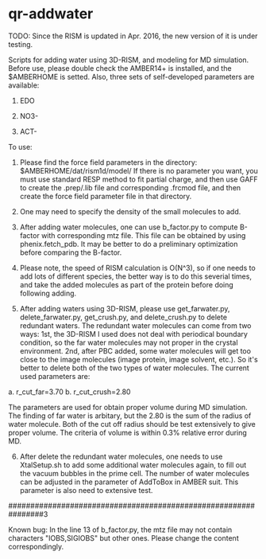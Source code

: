 # qr-addwater

TODO: Since the RISM is updated in Apr. 2016, the new version of it is under testing. 

Scripts for adding water using 3D-RISM, and modeling for MD simulation.
Before use, please double check the AMBER14+ is installed, and the $AMBERHOME is setted.
Also, three sets of self-developed parameters are available: 

1.  EDO

2.  NO3-

3.  ACT-


To use:

1. Please find the force field parameters in the directory: $AMBERHOME/dat/rism1d/model/
If there is no parameter you want, you must use standard RESP method to fit partial charge, 
and then use GAFF to create the .prep/.lib file and corresponding .frcmod file, 
and then create the force field parameter file in that directory.


2. One may need to specify the density of the small molecules to add.


3. After adding water molecules, one can use b_factor.py to compute B-factor with corresponding mtz file.
This file can be obtained by using phenix.fetch_pdb.
It may be better to do a preliminary optimization before comparing the B-factor.

4. Please note, the speed of RISM calculation is O(N^3), 
so if one needs to add lots of different species, the better way is to do this severial times, 
and take the added molecules as part of the protein before doing following adding. 

5. After adding waters using 3D-RISM, please use get_farwater.py, delete_farwater.py, get_crush.py, and delete_crush.py to delete redundant waters. The redundant water molecules can come from two ways: 1st, the 3D-RISM I used does not deal with periodical boundary condition, so the far water molecules may not proper in the crystal environment. 2nd, after PBC added, some water molecules will get too close to the image molecules (image protein, image solvent, etc.). So it's better to delete both of the two types of water molecules. The current used parameters are:

a. r_cut_far=3.70
b. r_cut_crush=2.80

The parameters are used for obtain proper volume during MD simulation. The finding of far water is arbitary, but the 2.80 is the sum of the radius of water molecule. Both of the cut off radius should be test extensively to give proper volume. The criteria of volume is within 0.3% relative error during MD. 

6. After delete the redundant water molecules, one needs to use XtalSetup.sh to add some additional water molecules again, to fill out the vacuum bubbles in the prime cell. The number of water molecules can be adjusted in the parameter of AddToBox in AMBER suit. This parameter is also need to extensive test.

################################################################3

Known bug: In the line 13 of b_factor.py, the mtz file may not contain characters "IOBS,SIGIOBS" but other ones. 
Please change the content correspondingly.
